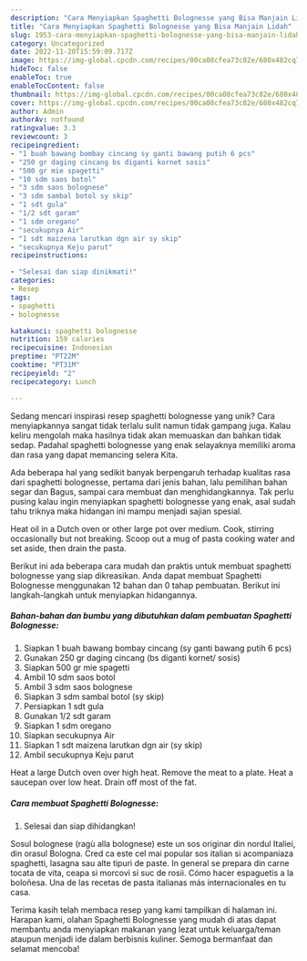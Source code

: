 ```yaml
---
description: "Cara Menyiapkan Spaghetti Bolognesse yang Bisa Manjain Lidah"
title: "Cara Menyiapkan Spaghetti Bolognesse yang Bisa Manjain Lidah"
slug: 1953-cara-menyiapkan-spaghetti-bolognesse-yang-bisa-manjain-lidah
category: Uncategorized
date: 2022-11-20T15:59:09.717Z
image: https://img-global.cpcdn.com/recipes/00ca08cfea73c82e/680x482cq70/spaghetti-bolognesse-foto-resep-utama.jpg
hideToc: false
enableToc: true
enableTocContent: false
thumbnail: https://img-global.cpcdn.com/recipes/00ca08cfea73c82e/680x482cq70/spaghetti-bolognesse-foto-resep-utama.jpg
cover: https://img-global.cpcdn.com/recipes/00ca08cfea73c82e/680x482cq70/spaghetti-bolognesse-foto-resep-utama.jpg
author: Admin
authorAv: notfound
ratingvalue: 3.3
reviewcount: 3
recipeingredient:
- "1 buah bawang bombay cincang sy ganti bawang putih 6 pcs"
- "250 gr daging cincang bs diganti kornet sosis"
- "500 gr mie spagetti"
- "10 sdm saos botol"
- "3 sdm saos bolognese"
- "3 sdm sambal botol sy skip"
- "1 sdt gula"
- "1/2 sdt garam"
- "1 sdm oregano"
- "secukupnya Air"
- "1 sdt maizena larutkan dgn air sy skip"
- "secukupnya Keju parut"
recipeinstructions:

- "Selesai dan siap dinikmati!"
categories:
- Resep
tags:
- spaghetti
- bolognesse

katakunci: spaghetti bolognesse 
nutrition: 159 calories
recipecuisine: Indonesian
preptime: "PT22M"
cooktime: "PT31M"
recipeyield: "2"
recipecategory: Lunch

---
```





Sedang mencari inspirasi resep spaghetti bolognesse yang unik? Cara menyiapkannya sangat tidak terlalu sulit namun tidak gampang juga. Kalau keliru mengolah maka hasilnya tidak akan memuaskan dan bahkan tidak sedap. Padahal spaghetti bolognesse yang enak selayaknya memiliki aroma dan rasa yang dapat memancing selera Kita.





Ada beberapa hal yang sedikit banyak berpengaruh terhadap kualitas rasa dari spaghetti bolognesse, pertama dari jenis bahan, lalu pemilihan bahan segar dan Bagus, sampai cara membuat dan menghidangkannya. Tak perlu pusing kalau ingin menyiapkan spaghetti bolognesse yang enak,      asal sudah tahu triknya maka hidangan ini mampu menjadi sajian spesial.














Heat oil in a Dutch oven or other large pot over medium. Cook, stirring occasionally but not breaking. Scoop out a mug of pasta cooking water and set aside, then drain the pasta.






Berikut ini ada beberapa cara mudah dan praktis untuk membuat spaghetti bolognesse yang siap dikreasikan. Anda dapat membuat Spaghetti Bolognesse menggunakan 12 bahan dan 0 tahap pembuatan. Berikut ini langkah-langkah untuk menyiapkan hidangannya.

<!--inarticleads1-->

##### Bahan-bahan dan bumbu yang dibutuhkan dalam pembuatan Spaghetti Bolognesse:

1. Siapkan 1 buah bawang bombay cincang (sy ganti bawang putih 6 pcs)
1. Gunakan 250 gr daging cincang (bs diganti kornet/ sosis)
1. Siapkan 500 gr mie spagetti
1. Ambil 10 sdm saos botol
1. Ambil 3 sdm saos bolognese
1. Siapkan 3 sdm sambal botol (sy skip)
1. Persiapkan 1 sdt gula
1. Gunakan 1/2 sdt garam
1. Siapkan 1 sdm oregano
1. Siapkan secukupnya Air
1. Siapkan 1 sdt maizena larutkan dgn air (sy skip)
1. Ambil secukupnya Keju parut


Heat a large Dutch oven over high heat. Remove the meat to a plate. Heat a saucepan over low heat. Drain off most of the fat. 

<!--inarticleads2-->

##### Cara membuat Spaghetti Bolognesse:


1. Selesai dan siap dihidangkan!

Sosul bolognese (ragù alla bolognese) este un sos originar din nordul Italiei, din orasul Bologna. Cred ca este cel mai popular sos italian si acompaniaza spaghetti, lasagna sau alte tipuri de paste. In general se prepara din carne tocata de vita, ceapa si morcovi si suc de rosii. Cómo hacer espaguetis a la boloñesa. Una de las recetas de pasta italianas más internacionales en tu casa. 

Terima kasih telah membaca resep yang kami tampilkan di halaman ini. Harapan kami, olahan Spaghetti Bolognesse yang mudah di atas dapat membantu anda menyiapkan makanan yang lezat untuk keluarga/teman ataupun menjadi ide dalam berbisnis kuliner. Semoga bermanfaat dan selamat mencoba!
